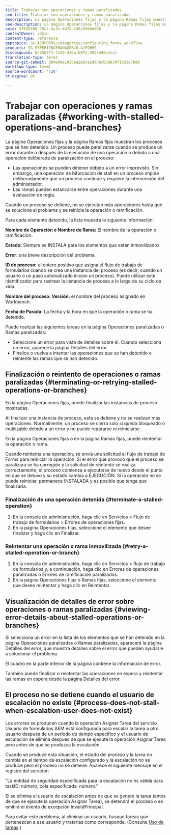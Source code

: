 ```yaml
---
title: Trabajar con operaciones y ramas paralizadas
seo-title: Trabajar con operaciones y ramas paralizadas
description: La página Operaciones fijas y la página Ramas fijas muestran los procesos que se han detenido.
seo-description: La página Operaciones fijas y la página Ramas fijas muestran los procesos que se han detenido.
uuid: 5f6202b0-79c2-4c3c-847a-236c0366e60b
contentOwner: admin
content-type: reference
geptopics: SG_AEMFORMS/categories/configuring_forms_workflow
products: SG_EXPERIENCEMANAGER/6.4/FORMS
discoiquuid: 8c2567f3-7220-436a-b9f2-2824a98c1ccc
translation-type: tm+mt
source-git-commit: d04e08e105bba2e6c92d93bcb58839f1b5307bd8
workflow-type: tm+mt
source-wordcount: '728'
ht-degree: 0%

---
```



# Trabajar con operaciones y ramas paralizadas {#working-with-stalled-operations-and-branches}

La página Operaciones fijas y la página Ramas fijas muestran los procesos que se han detenido. Un proceso puede paralizarse cuando se produce un error durante o después de la ejecución de una operación o debido a una operación deliberada de paralización en el proceso:

* Las operaciones se pueden detener debido a un error imprevisto. Sin embargo, una operación de bifurcación de stall en un proceso impide deliberadamente que un proceso continúe y requiere la intervención del administrador.
* Las ramas pueden estancarse entre operaciones durante una evaluación de regla.

Cuando un proceso se detiene, no se ejecutan más operaciones hasta que se soluciona el problema y se reinicia la operación o ramificación.

Para cada elemento detenido, la lista muestra la siguiente información:

**Nombre de Operación o Nombre de Rama:** El nombre de la operación o ramificación.

**Estado:** Siempre se INSTALA para los elementos que están inmovilizados.

**Error:** una breve descripción del problema.

**ID de proceso:** el entero positivo que asigna el flujo de trabajo de formularios cuando se crea una instancia del proceso (es decir, cuando un usuario o un paso automatizado inician un proceso). Puede utilizar este identificador para rastrear la instancia de proceso a lo largo de su ciclo de vida.

**Nombre del proceso: Versión:** el nombre del proceso asignado en Workbench.

**Fecha de Parada:** La fecha y la hora en que la operación o rama se ha detenido.

Puede realizar las siguientes tareas en la página Operaciones paralizadas o Ramas paralizadas:

* Seleccione un error para vista de detalles sobre él. Cuando selecciona un error, aparece la página Detalles del error.
* Finalice o vuelva a intentar las operaciones que se han detenido o reintente las ramas que se han detenido.

## Finalización o reintento de operaciones o ramas paralizadas {#terminating-or-retrying-stalled-operations-or-branches}

En la página Operaciones fijas, puede finalizar las instancias de proceso mostradas.

Al finalizar una instancia de proceso, esta se detiene y no se realizan más operaciones. Normalmente, un proceso se cierra solo si queda bloqueado o inutilizable debido a un error y no puede repararse ni reiniciarse.

En la página Operaciones fijas o en la página Ramas fijas, puede reintentar la operación o rama.

Cuando reintenta una operación, se envía una solicitud al flujo de trabajo de Forms para reiniciar la operación. Si el error que provocó que el proceso se paralizara se ha corregido y la solicitud de reintento se realiza correctamente, el proceso comienza a ejecutarse de nuevo desde el punto en que se detuvo y su estado cambia a EJECUCIÓN. Si la operación no se puede reiniciar, permanece INSTALADA y es posible que tenga que finalizarla.

### Finalización de una operación detenida {#terminate-a-stalled-operation}

1. En la consola de administración, haga clic en Servicios > Flujo de trabajo de formularios > Errores de operaciones fijas.
1. En la página Operaciones fijas, seleccione el elemento que desee finalizar y haga clic en Finalizar.

### Reintentar una operación o rama inmovilizada {#retry-a-stalled-operation-or-branch}

1. En la consola de administración, haga clic en Servicios > flujo de trabajo de formularios y, a continuación, haga clic en Errores de operaciones paralizadas o Errores de ramificación paralizados.
1. En la página Operaciones fijas o Ramas fijas, seleccione el elemento que desee reintentar y haga clic en Reintentar.

## Visualización de detalles de error sobre operaciones o ramas paralizadas {#viewing-error-details-about-stalled-operations-or-branches}

Si selecciona un error en la lista de los elementos que se han detenido en la página Operaciones paralizadas o Ramas paralizadas, aparecerá la página Detalles del error, que muestra detalles sobre el error que pueden ayudarle a solucionar el problema.

El cuadro en la parte inferior de la página contiene la información de error.

También puede finalizar o reintentar las operaciones en espera y reintentar las ramas en espera desde la página Detalles del error.

## El proceso no se detiene cuando el usuario de escalación no existe {#process-does-not-stall-when-escalation-user-does-not-exist}

Los errores se producen cuando la operación Asignar Tarea del servicio Usuario de formularios AEM está configurada para escalar la tarea a otro usuario después de un período de tiempo específico y el usuario de escalación se elimina después de que se ejecute la operación Asignar Tarea pero antes de que se produzca la escalación.

Cuando se produce esta situación, el estado del proceso y la tarea no cambia en el tiempo de escalación configurado y la escalación no se produce pero el proceso no se detiene. Aparece el siguiente mensaje en el registro del servidor:

&quot;La entidad de seguridad especificada para la escalación no es válida para taskID: *número*, cola especificada: *número*.&quot;

Si se elimina el usuario de escalación antes de que se genere la tarea (antes de que se ejecute la operación Asignar Tarea), se detendrá el proceso o se emitirá el evento de excepción InvalidPrincipal.

Para evitar este problema, al eliminar un usuario, busque tareas que pertenezcan a ese usuario y tratarlas como corresponde. (Consulte [Uso de tareas](/help/forms/using/admin-help/tasks.md#working-with-tasks).)
